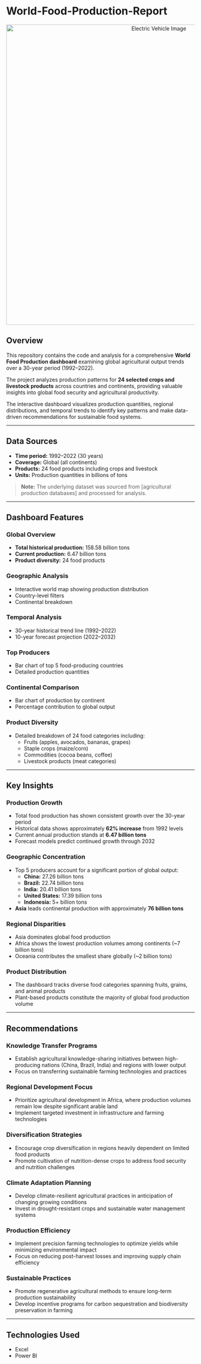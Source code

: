 # World-Food-Production-Report
<p align="center">
  <img src="https://github.com/user-attachments/assets/3505e4e2-a507-43b9-98f3-26c35abd2829"
 alt="Electric Vehicle Image" width="800"/>
</p>

## Overview
This repository contains the code and analysis for a comprehensive **World Food Production dashboard** examining global agricultural output trends over a 30-year period (1992–2022).  

The project analyzes production patterns for **24 selected crops and livestock products** across countries and continents, providing valuable insights into global food security and agricultural productivity.

The interactive dashboard visualizes production quantities, regional distributions, and temporal trends to identify key patterns and make data-driven recommendations for sustainable food systems.

---

## Data Sources
- **Time period:** 1992–2022 (30 years)
- **Coverage:** Global (all continents)
- **Products:** 24 food products including crops and livestock
- **Units:** Production quantities in billions of tons

> **Note:** The underlying dataset was sourced from [agricultural production databases] and processed for analysis.

---

## Dashboard Features

### Global Overview
- **Total historical production:** 158.58 billion tons
- **Current production:** 6.47 billion tons
- **Product diversity:** 24 food products

### Geographic Analysis
- Interactive world map showing production distribution
- Country-level filters
- Continental breakdown

### Temporal Analysis
- 30-year historical trend line (1992–2022)
- 10-year forecast projection (2022–2032)

### Top Producers
- Bar chart of top 5 food-producing countries
- Detailed production quantities

### Continental Comparison
- Bar chart of production by continent
- Percentage contribution to global output

### Product Diversity
- Detailed breakdown of 24 food categories including:
  - Fruits (apples, avocados, bananas, grapes)
  - Staple crops (maize/corn)
  - Commodities (cocoa beans, coffee)
  - Livestock products (meat categories)

---

## Key Insights

### Production Growth
- Total food production has shown consistent growth over the 30-year period
- Historical data shows approximately **62% increase** from 1992 levels
- Current annual production stands at **6.47 billion tons**
- Forecast models predict continued growth through 2032

### Geographic Concentration
- Top 5 producers account for a significant portion of global output:
  - **China:** 27.26 billion tons
  - **Brazil:** 22.74 billion tons
  - **India:** 20.41 billion tons
  - **United States:** 17.39 billion tons
  - **Indonesia:** 5+ billion tons
- **Asia** leads continental production with approximately **76 billion tons**

### Regional Disparities
- Asia dominates global food production
- Africa shows the lowest production volumes among continents (~7 billion tons)
- Oceania contributes the smallest share globally (~2 billion tons)

### Product Distribution
- The dashboard tracks diverse food categories spanning fruits, grains, and animal products
- Plant-based products constitute the majority of global food production volume

---

## Recommendations

### Knowledge Transfer Programs
- Establish agricultural knowledge-sharing initiatives between high-producing nations (China, Brazil, India) and regions with lower output
- Focus on transferring sustainable farming technologies and practices

### Regional Development Focus
- Prioritize agricultural development in Africa, where production volumes remain low despite significant arable land
- Implement targeted investment in infrastructure and farming technologies

### Diversification Strategies
- Encourage crop diversification in regions heavily dependent on limited food products
- Promote cultivation of nutrition-dense crops to address food security and nutrition challenges

### Climate Adaptation Planning
- Develop climate-resilient agricultural practices in anticipation of changing growing conditions
- Invest in drought-resistant crops and sustainable water management systems

### Production Efficiency
- Implement precision farming technologies to optimize yields while minimizing environmental impact
- Focus on reducing post-harvest losses and improving supply chain efficiency

### Sustainable Practices
- Promote regenerative agricultural methods to ensure long-term production sustainability
- Develop incentive programs for carbon sequestration and biodiversity preservation in farming

---

## Technologies Used
- Excel
- Power BI

